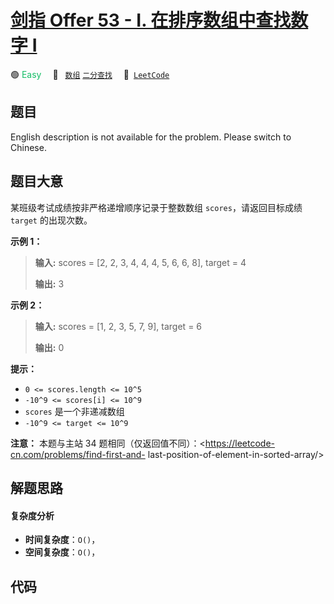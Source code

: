 # [剑指 Offer 53 - I. 在排序数组中查找数字 I](https://leetcode.cn/problems/zai-pai-xu-shu-zu-zhong-cha-zhao-shu-zi-lcof)

🟢 <font color=#15bd66>Easy</font>&emsp; 🔖&ensp; [`数组`](/outline/tag/array.md) [`二分查找`](/outline/tag/binary-search.md)&emsp; 🔗&ensp;[`LeetCode`](https://leetcode.cn/problems/zai-pai-xu-shu-zu-zhong-cha-zhao-shu-zi-lcof)

## 题目

English description is not available for the problem. Please switch to
Chinese.


## 题目大意

某班级考试成绩按非严格递增顺序记录于整数数组 `scores`，请返回目标成绩 `target` 的出现次数。



**示例 1：**

> 
> 
> 
> 
> 
> **输入:** scores = [2, 2, 3, 4, 4, 4, 5, 6, 6, 8], target = 4
> 
> **输出:** 3

**示例  2：**

> 
> 
> 
> 
> 
> **输入:** scores = [1, 2, 3, 5, 7, 9], target = 6
> 
> **输出:** 0



**提示：**

  * `0 <= scores.length <= 10^5`
  * `-10^9 <= scores[i] <= 10^9`
  * `scores` 是一个非递减数组
  * `-10^9 <= target <= 10^9`



**注意：** 本题与主站 34 题相同（仅返回值不同）：<https://leetcode-cn.com/problems/find-first-and-
last-position-of-element-in-sorted-array/>




## 解题思路

#### 复杂度分析

- **时间复杂度**：`O()`，
- **空间复杂度**：`O()`，

## 代码

```javascript

```